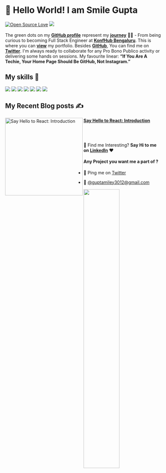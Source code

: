 # 👋 Hello World! I am Smile Gupta 

[![Open Source Love](https://badges.frapsoft.com/os/v2/open-source.svg?v=103)](https://github.com/smilegupta) [![](https://cdn.rawgit.com/sindresorhus/awesome/d7305f38d29fed78fa85652e3a63e154dd8e8829/media/badge.svg)](https://github.com/smilegupta)
<br> <br>
The green dots on my [**GitHub profile**](https://github.com/smilegupta?tab=repositories) represent my [**journey**](https://fayz.in/stories/s/1569/0/?ckt_id=ZGL1ZGVk&title=Help_for_beginners_smile_gupta) :running_woman: - From being curious to becoming Full Stack Engineer at [**KonfHub Bengaluru**](https://konfhub.com/). This is where you can [**view**](https://smilegupta.github.io/portfolio-smilegupta/) my portfolio.  Besides [**GitHub**](https://github.com/smilegupta/), You can find me on [**Twitter**](https://twitter.com/smileguptaaa). I'm always ready to collaborate for any Pro Bono Publico activity or delivering some hands on sessions. 
My favourite linear: **“If You Are A Techie, Your Home Page Should Be GitHub, Not Instagram.”**

## My skills 🚀

![](https://img.shields.io/badge/HTML5-E34F26?style=for-the-badge&logo=html5&logoColor=white)
![](https://img.shields.io/badge/JavaScript-F7DF1E?style=for-the-badge&logo=javascript&logoColor=black)
![](https://img.shields.io/badge/CSS3-1572B6?style=for-the-badge&logo=css3&logoColor=white)
![](https://img.shields.io/badge/Markdown-000000?style=for-the-badge&logo=markdown&logoColor=white)
![](https://img.shields.io/badge/React-20232A?style=for-the-badge&logo=react&logoColor=61DAFB)
![](https://img.shields.io/badge/Bootstrap-563D7C?style=for-the-badge&logo=bootstrap&logoColor=white)
![](https://img.shields.io/badge/figma-0AC97F?style=for-the-badge&logo=figma&logoColor=white)

## My Recent Blog posts ✍️
<!-- HASHNODE_BLOG:START -->
<p align="left">
<a href="https://smilegupta.hashnode.dev/say-hello-to-react-introduction" title="Say Hello to React: Introduction"><img src="https://cdn.hashnode.com/res/hashnode/image/upload/v1615630153945/Lu6bYMOrk.png" alt="Say Hello to React: Introduction" width="250px" align="left" /></a>
<a href="https://smilegupta.hashnode.dev/say-hello-to-react-introduction" title="Say Hello to React: Introduction"><strong>Say Hello to React: Introduction</strong></a>
<br/>  </p> <br/> <br/>


:dart: Find me Interesting? 
**Say Hi to me on [LinkedIn](https://www.linkedin.com/in/smilegupta/)** :heart: 

#### Any Project you want me a part of ?

 - 👀 Ping me on [Twitter](https://twitter.com/smileguptaaa)

 - 💌 [@guptamiley3012@gmail.com](mailto:guptamiley3012@gmail.com)


  <img width="48%" src="https://github-readme-streak-stats.herokuapp.com/?user=smilegupta" />


